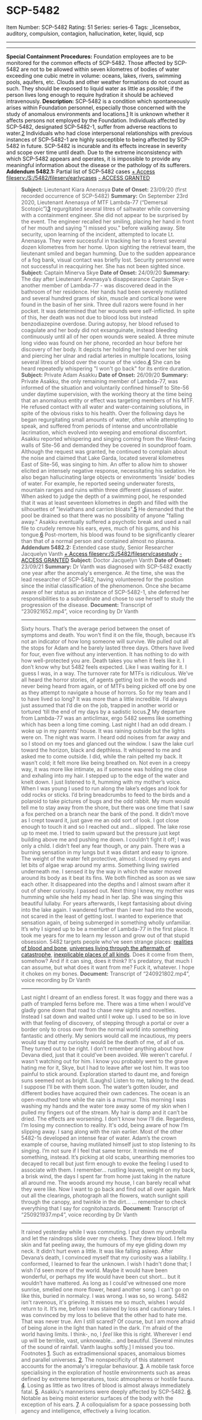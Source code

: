 # SCP-5482
Item Number: SCP-5482
Rating: 51
Series: series-6
Tags: _licensebox, auditory, compulsion, contagion, hallucination, keter, liquid, scp

---

* * *
**Special Containment Procedures:** Foundation employees are to be monitored for the common effects of SCP-5482. Those affected by SCP-5482 are not to be allowed within seven kilometres of bodies of water exceeding one cubic metre in volume: oceans, lakes, rivers, swimming pools, aquifers, etc. Clouds and other weather formations do not count as such. They should be exposed to liquid water as little as possible; if the person lives long enough to require hydration it should be achieved intravenously.
**Description:** SCP-5482 is a condition which spontaneously arises within Foundation personnel, especially those concerned with the study of anomalous environments and locations.[1](javascript:;) It is unknown whether it affects persons not employed by the Foundation. Individuals affected by SCP-5482, designated SCP-5482-1, suffer from adverse reactions to water.[2](javascript:;) Individuals who had close interpersonal relationships with previous instances of SCP-5482-1 are highly susceptible to being affected by SCP-5482 in future. SCP-5482 is incurable and its effects increase in severity and scope over time until death.
Due to the extreme inconsistency with which SCP-5482 appears and operates, it is impossible to provide any meaningful information about the disease or the pathology of its sufferers.
**Addendum 5482.1:** Partial list of SCP-5482 cases
[\+ Access fileserv:/S:/5482/fileserv/earlycases](javascript:;)
[\- ACCESS GRANTED](javascript:;)
> **Subject:** Lieutenant Kiara Anenasya
> **Date of Onset:** 23/09/20 (first recorded occurrence of SCP-5482)
> **Summary:** On September 23rd 2020, Lieutenant Anenasya of MTF Lambda-77 (“Demersal Scotopic”)[3](javascript:;) regurgitated several litres of saltwater while conversing with a containment engineer. She did not appear to be surprised by the event. The engineer recalled her smiling, placing her hand in front of her mouth and saying "I missed you." before walking away.
> Site security, upon learning of the incident, attempted to locate Lt. Anenasya. They were successful in tracking her to a forest several dozen kilometres from her home. Upon sighting the retrieval team, the lieutenant smiled and began humming. Due to the sudden appearance of a fog bank, visual contact was briefly lost. Security personnel were not successful in reacquiring her. She has not been sighted since.
> **Subject:** Captain Minerva Skye
> **Date of Onset:** 24/09/20
> **Summary:** The day after Lieutenant Anenasya’s disappearance Captain Skye - another member of Lambda-77 - was discovered dead in the bathroom of her residence. Her hands had been severely mutilated and several hundred grams of skin, muscle and cortical bone were found in the basin of her sink. Three dull razors were found in her pocket.
> It was determined that her wounds were self-inflicted. In spite of this, her death was not due to blood loss but instead benzodiazepine overdose.
> During autopsy, her blood refused to coagulate and her body did not exsanguinate, instead bleeding continuously until all of her open wounds were sealed.
> A three minute long video was found on her phone, recorded an hour before her discovery of her body. It depicts her holding her hand over her sink and piercing her ulnar and radial arteries in multiple locations, losing several litres of blood over the course of the video.[4](javascript:;) She can be heard repeatedly whispering "I won't go back" for its entire duration.
> **Subject:** Private Adam Asakku
> **Date of Onset:** 26/09/20
> **Summary:** Private Asakku, the only remaining member of Lambda-77, was informed of the situation and voluntarily confined himself to Site-56 under daytime supervision, with the working theory at the time being that an anomalous entity or effect was targeting members of his MTF. He refused contact with all water and water-containing solutions, in spite of the obvious risks to his health. Over the following days he began regurgitating small amounts of water, often while attempting to speak, and suffered from periods of intense and uncontrollable lacrimation, which evolved into weeping and emotional discomfort.
> Asakku reported whispering and singing coming from the West-facing walls of Site-56 and demanded they be covered in soundproof foam. Although the request was granted, he continued to complain about the noise and claimed that Lake Garda, located several kilometres East of Site-56, was singing to him. An offer to allow him to shower elicited an intensely negative response, necessitating his sedation.
> He also began hallucinating large objects or environments 'inside' bodies of water. For example, he reported seeing underwater forests, mountain ranges and ruins within three different glasses of water. When asked to judge the depth of a swimming pool, he responded that it was at least seventeen kilometres in depth and filled with the silhouettes of "leviathans and carrion bloats".[5](javascript:;) He demanded that the pool be drained so that there was no possibility of anyone "falling away."
> Asakku eventually suffered a psychotic break and used a nail file to crudely remove his ears, eyes, much of his gums, and his tongue.[6](javascript:;) Post-mortem, his blood was found to be significantly clearer than that of a normal person and contained almost no plasma.
**Addendum 5482.2:** Extended case study, Senior Researcher Jacquelyn Vanth
[\+ Access fileserv:/S:/5482/fileserv/casestudy](javascript:;)
[\- ACCESS GRANTED](javascript:;)
> **Subject:** Doctor Jacquelyn Vanth
> **Date of Onset:** 23/09/21
> **Summary:** Dr Vanth was diagnosed with SCP-5482 exactly one year after the anomaly's emergence. At the time, she was the lead researcher of SCP-5482, having volunteered for the position since the initial classification of the phenomenon. Once she became aware of her status as an instance of SCP-5482-1, she deferred her responsibilities to a subordinate and chose to use herself to study the progression of the disease.
> **Document:** Transcript of “230921652.mp4”, voice recording by Dr Vanth
> * * *
> Sixty hours. That’s the average period between the onset of symptoms and death. You won’t find it on the file, though, because it’s not an indicator of how long someone will survive. We pulled out all the stops for Adam and he barely lasted three days. Others have lived for four, even five without any intervention. It has nothing to do with how well-protected you are. Death takes you when it feels like it.
> I don’t know why but 5482 feels expected. Like I was waiting for it. I guess I was, in a way. The turnover rate for MTFs is ridiculous. We’ve all heard the horror stories, of agents getting lost in the woods and never being heard from again, or of MTFs being picked off one by one as they attempt to navigate a house of horrors. So for my team and I to have lived so long? It was more than a little incredible.
> I’d always just assumed that I’d die on the job, trapped in another world or tortured ‘till the end of my days by a sadistic locus.[7](javascript:;) My departure from Lambda-77 was an anticlimax, ergo 5482 seems like something which has been a long time coming.
> Last night I had an odd dream. I woke up in my parents’ house. It was raining outside but the lights were on. The night was warm. I heard odd noises from far away and so I stood on my toes and glanced out the window. I saw the lake curl toward the horizon, black and depthless. It whispered to me and asked me to come outside. I did, while the rain pelted my back. It wasn’t cold; it felt more like being breathed on. Not even in a creepy way, it was more like intimate, as if someone was holding me close and exhaling into my hair. I stepped up to the edge of the water and knelt down. I just listened to it, humming with my mother’s voice.
> When I was young I used to run along the lake’s edges and look for odd rocks or sticks. I’d bring breadcrumbs to feed to the birds and a polaroid to take pictures of bugs and the odd rabbit. My mum would tell me to stay away from the shore, but there was one time that I saw a fox perched on a branch near the bank of the pond. It didn’t move as I crept toward it, just gave me an odd sort of look. I got close enough to touch it and so I reached out and… slipped.
> The lake rose up to meet me. I tried to swim upward but the pressure just kept building above me and pushing me down. I couldn’t fight it off; I was only a child. I didn’t feel any fear though, or any pain. There was a burning sensation in my lungs but it was distant and easy to ignore. The weight of the water felt protective, almost. I closed my eyes and let bits of algae wrap around my arms. Something living swirled underneath me. I sensed it by the way in which the water moved around its body as it beat its fins. We both flinched as soon as we saw each other. It disappeared into the depths and I almost swam after it out of sheer curiosity.
> I passed out. Next thing I knew, my mother was humming while she held my head in her lap. She was singing this beautiful lullaby.
> For years afterwards, I kept fantasising about diving into the lake again. I wandered further than I ever had into the woods, not scared in the least of getting lost. I wanted to experience that sensation again, of being submerged in something wholly unfamiliar. It’s why I signed up to be a member of Lambda-77 in the first place. It took me years for me to learn my lesson and grow out of that stupid obsession.
> 5482 targets people who’ve seen strange places: [realities of blood and bone](/scp-2480), [universes living through the aftermath of catastrophe](/scp-093), [inexplicable places of all kinds](/scp-3930). Does it come from them, somehow? And if it can sing, does it think? It's predatory, that much I can assume, but what does it want from me?
> Fuck it, whatever. I hope it chokes on my bones.
> **Document:** Transcript of “240921802.mp4”, voice recording by Dr Vanth
> * * *
> Last night I dreamt of an endless forest. It was foggy and there was a path of trampled ferns before me. There was a time when I would’ve gladly gone down that road to chase new sights and novelties. Instead I sat down and waited until I woke up. I used to be so in love with that feeling of discovery, of stepping through a portal or over a border only to cross over from the normal world into something fantastic and otherly. My seniors would call me incautious, my peers would say that my curiosity would be the death of me, of all of us. They turned out to be right. I don’t remember anything about how Devana died, just that it could’ve been avoided. We weren't careful. _I_ wasn't watching out for him.
> I know you probably went to the grave hating me for it, Skye, but I had to leave after we lost him. It was too painful to stick around. Exploration started to daunt me, and foreign suns seemed not as bright.
> (Laughs) Listen to me, talking to the dead. I suppose I’ll be with them soon. The water’s gotten louder, and different bodies have acquired their own cadences. The ocean is an open-mouthed tone while the rain is a murmur. This morning I was washing my hands and the water tore away some of my skin when I pulled my fingers out of the stream. My hair is damp and it can’t be dried. The effects are worsening. I don’t know how I’ll die. Regardless, I’m losing my connection to reality. It's odd, being aware of how I’m slipping away. I sang along with the rain earlier.
> Most of the other 5482-1s developed an intense fear of water. Adam’s the crown example of course, having mutilated himself just to stop listening to its singing. I’m not sure if I feel that same terror. It reminds me of something, instead. It’s picking at old scabs, unearthing memories too decayed to recall but just firm enough to evoke the feeling I used to associate with them.
> I remember… rustling leaves, weight on my back, a brisk wind, the days I spent far from home just taking in the nature all around me. The woods around my house, I can barely recall what they were like. Now I want to go back and find out all over again. Mark out all the clearings, photograph all the flowers, watch sunlight spill through the canopy, and twinkle in the dirt…
> … remember to check everything that I say for cognitohazards.
> **Document:** Transcript of “250921937.mp4”, voice recording by Dr Vanth
> * * *
> It rained yesterday while I was commuting. I put down my umbrella and let the raindrops slide over my cheeks. They drew blood. I felt my skin and fat peeling away, the humours of my eye gliding down my neck. It didn’t hurt even a little. It was like falling asleep.
> After Devana’s death, I convinced myself that my curiosity was a liability. I conformed, I learned to fear the unknown. I wish I hadn't done that; I wish I'd seen more of the world. Maybe it would have been wonderful, or perhaps my life would have been cut short… but it wouldn’t have mattered. As long as I could've witnessed one more sunrise, smelled one more flower, heard another song. I can't go on like this, buried in normalcy.
> I was wrong. I was so, so wrong. 5482 isn't ravenous, it's grieving. It misses me so much, wishes I would return to it. It’s me, before I was stained by loss and cautionary tales. I was convinced by my loss to believe that the other had to hate me. That was never true.
> Am I still scared? Of course, but I am more afraid of being alone in the light than hated in the dark. I'm afraid of the world having limits.
> I think-, no, I _feel_ like this is right. Wherever I end up will be terrible, vast, unknowable… and beautiful.
> [Several minutes of the sound of rainfall. Vanth laughs softly.]
> I missed you too.
Footnotes
[1](javascript:;). Such as extradimensional spaces, anomalous biomes and parallel universes.
[2](javascript:;). The nonspecificity of this statement accounts for the anomaly's irregular behaviour.
[3](javascript:;). A mobile task force specialising in the exploration of hostile environments such as areas defined by extreme temperatures, toxic atmospheres or hostile fauna.
[4](javascript:;). Losing as little as two litres of blood is almost always immediately fatal.
[5](javascript:;). Asakku's mannerisms were deeply affected by SCP-5482.
[6](javascript:;). Notable as being moist exterior surfaces of the body with the exception of his ears.
[7](javascript:;). A colloquialism for a space possessing both agency and intelligence, effectively a living location.